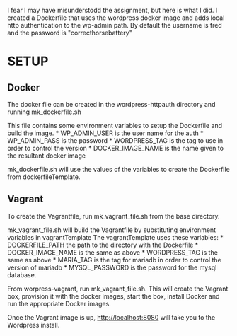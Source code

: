 I fear I may have misunderstodd the assignment, but here is what I did.
I created a Dockerfile that uses the wordpress docker image and adds local http authentication to the wp-admin path.
By default the username is fred and the password is "correcthorsebattery"

SETUP
=====

Docker
-----
The docker file can be created in the wordpress-httpauth directory and running mk_dockerfile.sh

This file contains some environment variables to setup the Dockerfile and build the image.
	* WP_ADMIN_USER is the user name for the auth
	* WP_ADMIN_PASS is the password
	* WORDPRESS_TAG is the tag to use in order to control the version
	* DOCKER_IMAGE_NAME is the name given to the resultant docker image

mk_dockerfile.sh will use the values of the variables to create the Dockerfile from dockerfileTemplate.

Vagrant
-------
To create the Vagrantfile, run mk_vagrant_file.sh from the base directory.

mk_vagrant_file.sh will build the Vagrantfile by substituting environment variables in vagrantTemplate
The vagrantTemplate uses these variables:
	* DOCKERFILE_PATH the path to the directory with the Dockerfile
	* DOCKER_IMAGE_NAME is the same as above
	* WORDPRESS_TAG is the same as above
	* MARIA_TAG is the tag for mariadb in order to control the version of mariadb
	* MYSQL_PASSWORD is the password for the mysql database.

From worpress-vagrant, run  mk_vagrant_file.sh. This will create the Vagrant box, provision it with the docker images, start the box, install Docker and run the appropriate Docker images.

 
Once the Vagrant image is up,  [http://localhost:8080](http://localhost:8080) will take you to the Wordpress install.

